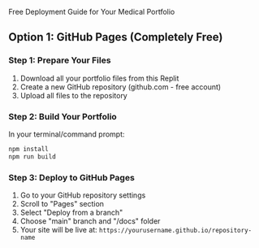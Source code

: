 Free Deployment Guide for Your Medical Portfolio

## Option 1: GitHub Pages (Completely Free)

### Step 1: Prepare Your Files
1. Download all your portfolio files from this Replit
2. Create a new GitHub repository (github.com - free account)
3. Upload all files to the repository

### Step 2: Build Your Portfolio
In your terminal/command prompt:
```bash
npm install
npm run build
```

### Step 3: Deploy to GitHub Pages
1. Go to your GitHub repository settings
2. Scroll to "Pages" section
3. Select "Deploy from a branch"
4. Choose "main" branch and "/docs" folder
5. Your site will be live at: `https://yourusername.github.io/repository-name`
